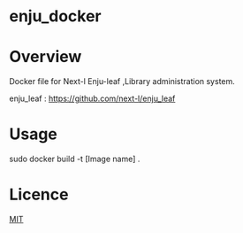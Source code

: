 # enju_docker

# Overview
Docker file for Next-l Enju-leaf ,Library administration system.

enju_leaf  :  https://github.com/next-l/enju_leaf

# Usage

sudo docker build -t [Image name] .

# Licence

[MIT](https://github.com/tcnksm/tool/blob/master/LICENCE)
